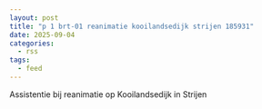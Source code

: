 ```yaml
---
layout: post
title: "p 1 brt-01 reanimatie kooilandsedijk strijen 185931"
date: 2025-09-04
categories: 
  - rss
tags: 
  - feed
---
```


Assistentie bij reanimatie op Kooilandsedijk in Strijen

